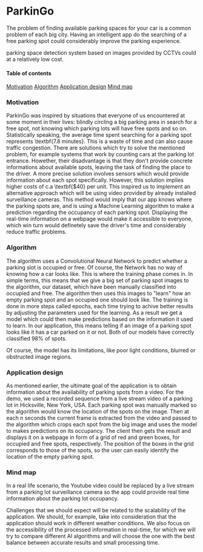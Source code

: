 # ParkinGo

The problem of finding available parking spaces for your car is a common problem of each big city. Having an intelligent app do the searching of a free parking spot could considerably improve the parking experience.

 parking space detection system based on images provided by CCTVs could  at a relatively low cost.

#### Table of contents
[Motivation](#motivation)
[Algorithm](#algorithm)
[Application design](#application-design)
[Mind map](#mind-map)

### Motivation

ParkinGo was inspired by situations that everyone of us encountered at some moment in their lives: blindly circling a big parking area in search for a free spot, not knowing which parking lots will have free spots and so on. Statistically speaking, the average time spent searching for a parking spot represents \textbf{7.8 minutes}. This is a waste of time and can also cause traffic congestion. 
There are solutions which try to solve the mentioned problem, for example systems that work by counting cars at the parking lot entrance. Howether, their disadvantage is that they don't provide concrete informations about available spots, leaving the task of finding the place to the driver. A more precise solution involves sensors which would provide information about each spot specifically. However, this solution implies higher costs of c.a \textbf{\$40} per unit. 
This inspired us to implement an alternative approach which will be using video provided by already installed surveillance cameras.
This method would imply that our app knows where the parking spots are, and is using a Machine Learning algorithm to make a prediction regarding the occupancy of each parking spot. Displaying the real-time information on a webpage would make it accessible to everyone, which win turn would definetely save the driver's time and considerably reduce traffic problems.

### Algorithm

The algorithm uses a Convolutional Neural Network to predict whether a parking slot is occupied or free. Of course, the Network has no way of knowing how a car looks like. This is where the training phase comes in. In simple terms, this means that we give a big set of parking spot images to the algorithm, our dataset, which have been manually classified into occupied and free. The algorithm then uses this images to "learn" how an empty parking spot and an occupied one should look like. The training is done in more steps called epochs, each time trying to achive better results by adjusting the parameters used for the learning. As a result we get a model which could then make predictions based on the information it used to learn. In our application, this means telling if an image of a parking spot looks like it has a car parked on it or not. Both of our models have correctly classified 98% of spots.

Of course, the model has its limitations, like poor light conditions, blurred or obstructed image regions. 

### Application design

As mentioned earlier, the ultimate goal of the application is to obtain information about the availability of parking spots from a video. 
For the demo, we used a recorded sequence from a live stream video of a parking lot in Hicksville, New York, USA. Each parking spot was manually marked so the algorithm would know the location of the spots on the image. Then at each n seconds the current frame is extracted from the video and passed to the algorithm which crops each spot from the big image and uses the model to makes predictions on its occupancy. The client then gets the result and displays it on a webpage in form of a grid of red and green boxes, for occupied and free spots, respectively. The position of the boxes in the grid corresponds to those of the spots, so the user can easily identify the location of the empty parking spot.

### Mind map

In a real life scenario, the Youtube video could be replaced by a live stream from a parking lot surveillance camera so the app could provide real time information about the parking lot occupancy.

Challenges that we should expect will be related to the scalability of the application. We should, for example, take into 
consideration that the application should work in different weather conditions. We also focus on the accessibility 
of the processed information in real-time, for which we will try to compare different AI algorithms and will choose 
the one with the best balance between accurate results and small processing time.
